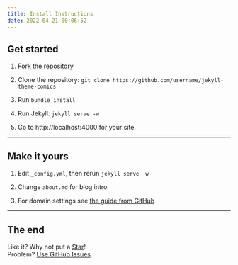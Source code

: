 ```yaml
---
title: Install Instructions
date: 2022-04-21 00:06:52
---
```


## Get started

1. [Fork the repository](https://github.com/r01nx/jekyll-theme-comics/fork)

2. Clone the repository: `git clone https://github.com/username/jekyll-theme-comics`

3. Run `bundle install`

4. Run Jekyll: `jekyll serve -w`

5. Go to http://localhost:4000 for your site.

---

## Make it yours

1. Edit `_config.yml`, then rerun `jekyll serve -w`

2. Change `about.md` for blog intro

3. For domain settings see [the guide from GitHub](https://help.github.com/articles/setting-up-a-custom-domain-with-pages)

---

## The end

Like it? Why not put a [Star](https://github.com/r01nx/jekyll-theme-comics)!<br/>
Problem? [Use GitHub Issues](https://github.com/r01nx/jekyll-theme-comics/issues).
